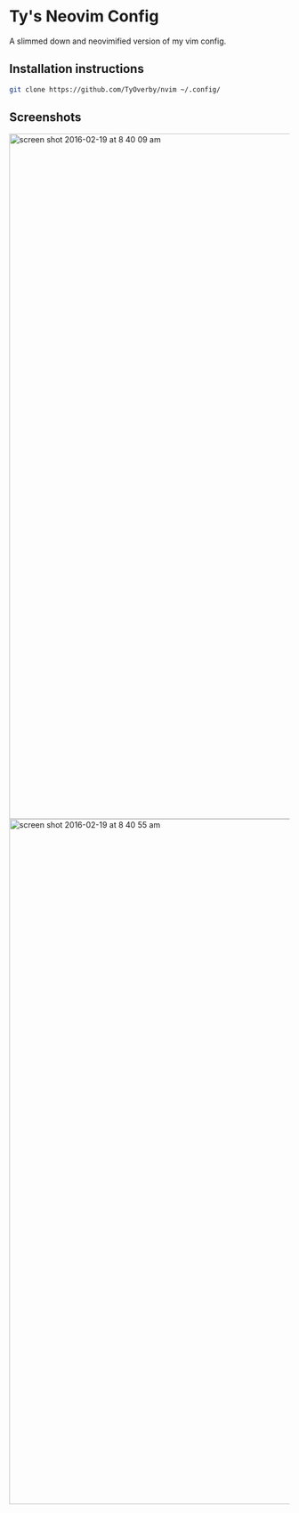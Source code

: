 # Ty's Neovim Config

A slimmed down and neovimified version of my vim config.

## Installation instructions

```bash
git clone https://github.com/TyOverby/nvim ~/.config/
```

## Screenshots

<img width="1232" alt="screen shot 2016-02-19 at 8 40 09 am" src="https://cloud.githubusercontent.com/assets/573215/13182034/ace7f26c-d6e4-11e5-9c68-93bd66fb2acd.png">

<img width="1232" alt="screen shot 2016-02-19 at 8 40 55 am" src="https://cloud.githubusercontent.com/assets/573215/13182057/c073b5e6-d6e4-11e5-840e-371c83c4e735.png">
